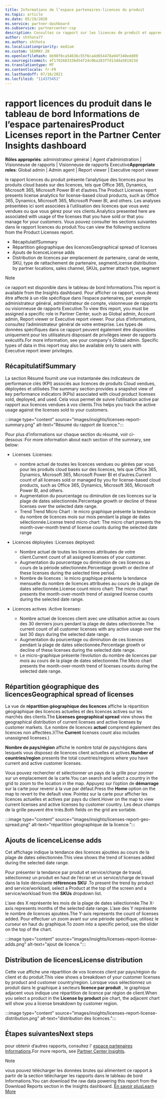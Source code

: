 ```yaml
---
title: Informations de l’espace partenaires-licences du produit
ms.topic: article
ms.date: 05/19/2020
ms.service: partner-dashboard
ms.subservice: partnercenter-csp
description: Consultez ce rapport sur les licences de produit et apprenez à améliorer les produits Cloud sous licence que vous vendez ou gérez pour vos clients.
author: shthota77
ms.author: shthota
ms.localizationpriority: medium
ms.custom: SEOMAY.20
ms.openlocfilehash: bb98f8ca54636c55f6ca4d654478a94f340edd89
ms.sourcegitcommit: 4f1702683336d54f24c0ba283f7d13dda581923d
ms.translationtype: MT
ms.contentlocale: fr-FR
ms.lasthandoff: 07/16/2021
ms.locfileid: "114375451"
---
```

# <a name="product-licenses-report-in-the-partner-center-insights-dashboard"></a><span data-ttu-id="7c1a0-103">rapport licences du produit dans le tableau de bord Informations de l’espace partenaires</span><span class="sxs-lookup"><span data-stu-id="7c1a0-103">Product Licenses report in the Partner Center Insights dashboard</span></span>

<span data-ttu-id="7c1a0-104">**Rôles appropriés**: administrateur général | Agent d’administration | Visionneuse de rapports | Visionneuse de rapports Executive</span><span class="sxs-lookup"><span data-stu-id="7c1a0-104">**Appropriate roles**: Global admin | Admin agent | Report viewer | Executive report viewer</span></span>

<span data-ttu-id="7c1a0-105">le rapport licences du produit présente l’analytique des licences pour les produits cloud basés sur des licences, tels que Office 365, Dynamics, Microsoft 365, Microsoft Power BI et d’autres.</span><span class="sxs-lookup"><span data-stu-id="7c1a0-105">The Product Licenses report presents license analytics for license-based cloud products, such as Office 365, Dynamics, Microsoft 365, Microsoft Power BI, and others.</span></span> <span data-ttu-id="7c1a0-106">Les analyses présentées ici sont associées à l’utilisation des licences que vous avez vendues ou que vous gérez pour vos clients.</span><span class="sxs-lookup"><span data-stu-id="7c1a0-106">Analytics presented here are associated with usage of the licenses that you have sold or that you manage for your customers.</span></span> <span data-ttu-id="7c1a0-107">Vous pouvez consulter les sections suivantes dans le rapport licences du produit.</span><span class="sxs-lookup"><span data-stu-id="7c1a0-107">You can view the following sections from the Product Licenses report.</span></span>

- <span data-ttu-id="7c1a0-108">Récapitulatif</span><span class="sxs-lookup"><span data-stu-id="7c1a0-108">Summary</span></span>
- <span data-ttu-id="7c1a0-109">Répartition géographique des licences</span><span class="sxs-lookup"><span data-stu-id="7c1a0-109">Geographical spread of licenses</span></span>
- <span data-ttu-id="7c1a0-110">Ajouts de licence</span><span class="sxs-lookup"><span data-stu-id="7c1a0-110">License adds</span></span>
- <span data-ttu-id="7c1a0-111">Distribution de licences par emplacement de partenaire, canal de vente, SKU, type de rattachement de partenaire, segment</span><span class="sxs-lookup"><span data-stu-id="7c1a0-111">License distribution by partner locations, sales channel, SKUs, partner attach type, segment</span></span>

 > [!NOTE]
 > <span data-ttu-id="7c1a0-112">ce rapport est disponible dans le tableau de bord Informations.</span><span class="sxs-lookup"><span data-stu-id="7c1a0-112">This report is available from the Insights dashboard.</span></span> <span data-ttu-id="7c1a0-113">Pour afficher ce rapport, vous devez être affecté à un rôle spécifique dans l’espace partenaires, par exemple administrateur général, administrateur de compte, visionneuse de rapports ou visionneuse de rapports Executive.</span><span class="sxs-lookup"><span data-stu-id="7c1a0-113">To view this report, you must be assigned a specific role in Partner Center, such as Global admin, Account admin, Report viewer or Executive report viewer.</span></span> <span data-ttu-id="7c1a0-114">Pour plus d’informations, consultez l’administrateur général de votre entreprise. Les types de données spécifiques dans ce rapport peuvent également être disponibles uniquement pour les utilisateurs disposant de privilèges iewer de rapports exécutifs.</span><span class="sxs-lookup"><span data-stu-id="7c1a0-114">For more information, see your company's Global admin. Specific types of data in this report may also be available only to users with Executive report iewer privileges.</span></span>

## <a name="summary"></a><span data-ttu-id="7c1a0-115">Récapitulatif</span><span class="sxs-lookup"><span data-stu-id="7c1a0-115">Summary</span></span>

<span data-ttu-id="7c1a0-116">La section Résumé fournit une vue instantanée des indicateurs de performance clés (KPI) associés aux licences de produits Cloud vendues, déployées et utilisées.</span><span class="sxs-lookup"><span data-stu-id="7c1a0-116">The summary section provides a snapshot view of key performance indicators (KPIs) associated with cloud product licenses sold, deployed, and used.</span></span> <span data-ttu-id="7c1a0-117">Cela vous permet de suivre l’utilisation active par rapport aux licences vendues à vos clients.</span><span class="sxs-lookup"><span data-stu-id="7c1a0-117">This helps you track the active usage against the licenses sold to your customers.</span></span>

:::image type="content" source="images/insights/licenses-report-summary.png" alt-text="Résumé du rapport de licence.":::

<span data-ttu-id="7c1a0-119">Pour plus d’informations sur chaque section du résumé, voir ci-dessous :</span><span class="sxs-lookup"><span data-stu-id="7c1a0-119">For more information about each section of the summary, see below:</span></span>

- <span data-ttu-id="7c1a0-120">Licenses :</span><span class="sxs-lookup"><span data-stu-id="7c1a0-120">Licenses:</span></span> 
  - <span data-ttu-id="7c1a0-121">nombre actuel de toutes les licences vendues ou gérées par vous pour les produits cloud basés sur des licences, tels que Office 365, Dynamics, Microsoft 365, Microsoft Power BI et d’autres.</span><span class="sxs-lookup"><span data-stu-id="7c1a0-121">Current count of all licenses sold or managed by you for license-based cloud products, such as Office 365, Dynamics, Microsoft 365, Microsoft Power BI, and others.</span></span>
  - <span data-ttu-id="7c1a0-122">Augmentation du pourcentage ou diminution de ces licences sur la plage de dates sélectionnée.</span><span class="sxs-lookup"><span data-stu-id="7c1a0-122">Percentage growth or decline of these licenses over the selected date range.</span></span>
  - <span data-ttu-id="7c1a0-123">Trend Trend Micro Chart : le micro graphique présente la tendance du nombre de licences mois sur mois pendant la plage de dates sélectionnée.</span><span class="sxs-lookup"><span data-stu-id="7c1a0-123">License trend micro chart: The micro chart presents the month-over-month trend of license counts during the selected date range</span></span>

- <span data-ttu-id="7c1a0-124">Licences déployées :</span><span class="sxs-lookup"><span data-stu-id="7c1a0-124">Licenses deployed:</span></span>
  - <span data-ttu-id="7c1a0-125">Nombre actuel de toutes les licences attribuées de votre client.</span><span class="sxs-lookup"><span data-stu-id="7c1a0-125">Current count of all assigned licenses of your customer.</span></span>
  - <span data-ttu-id="7c1a0-126">Augmentation du pourcentage ou diminution de ces licences au cours de la période sélectionnée.</span><span class="sxs-lookup"><span data-stu-id="7c1a0-126">Percentage growth or decline of these licenses during the selected time period.</span></span>
  - <span data-ttu-id="7c1a0-127">Nombre de licences : le micro graphique présente la tendance mensuelle du nombre de licences attribuées au cours de la plage de dates sélectionnée.</span><span class="sxs-lookup"><span data-stu-id="7c1a0-127">License count micro chart: The micro chart presents the month-over-month trend of assigned license counts during the selected date range.</span></span>

- <span data-ttu-id="7c1a0-128">Licences actives :</span><span class="sxs-lookup"><span data-stu-id="7c1a0-128">Active licenses:</span></span> 
  - <span data-ttu-id="7c1a0-129">Nombre actuel de licences client avec une utilisation active au cours des 30 derniers jours pendant la plage de dates sélectionnée.</span><span class="sxs-lookup"><span data-stu-id="7c1a0-129">The current count of all customer licenses with any active usage over the last 30 days during the selected date range.</span></span>
  - <span data-ttu-id="7c1a0-130">Augmentation du pourcentage ou diminution de ces licences pendant la plage de dates sélectionnée.</span><span class="sxs-lookup"><span data-stu-id="7c1a0-130">Percentage growth or decline of these licenses during the selected date range.</span></span>
  - <span data-ttu-id="7c1a0-131">Le micro-graphique présente l’évolution du nombre de licences par mois au cours de la plage de dates sélectionnée.</span><span class="sxs-lookup"><span data-stu-id="7c1a0-131">The Micro chart presents the month-over-month trend of licenses counts during the selected date range.</span></span>

## <a name="geographical-spread-of-licenses"></a><span data-ttu-id="7c1a0-132">Répartition géographique des licences</span><span class="sxs-lookup"><span data-stu-id="7c1a0-132">Geographical spread of licenses</span></span>

<span data-ttu-id="7c1a0-133">La vue de **répartition géographique des licences** affiche la répartition géographique des licences actuelles et des licences actives sur les marchés des clients.</span><span class="sxs-lookup"><span data-stu-id="7c1a0-133">The **Licenses geographical spread** view shows the geographical distribution of current licenses and active licenses by customer markets.</span></span> <span data-ttu-id="7c1a0-134">(Le nombre de licences **actuel** comprend également des licences non affectées.)</span><span class="sxs-lookup"><span data-stu-id="7c1a0-134">(The **Current** licenses count also includes unassigned licenses.)</span></span>

<span data-ttu-id="7c1a0-135">**Nombre de pays/région** affiche le nombre total de pays/régions dans lesquels vous disposez de licences client actuelles et actives.</span><span class="sxs-lookup"><span data-stu-id="7c1a0-135">**Number of countries/region** presents the total countries/regions where you have current and active customer licenses.</span></span>

<span data-ttu-id="7c1a0-136">Vous pouvez rechercher et sélectionner un pays de la grille pour zoomer sur un emplacement de la carte.</span><span class="sxs-lookup"><span data-stu-id="7c1a0-136">You can search and select a country in the grid to zoom to the location in the map.</span></span> <span data-ttu-id="7c1a0-137">Appuyez sur l’option de **démarrage** sur la carte pour revenir à la vue par défaut.</span><span class="sxs-lookup"><span data-stu-id="7c1a0-137">Press the **Home** option on the map to revert to the default view.</span></span> <span data-ttu-id="7c1a0-138">Pointez sur la carte pour afficher les licences actuelles et actives par pays du client.</span><span class="sxs-lookup"><span data-stu-id="7c1a0-138">Hover on the map to view current licenses and active licenses by customer country.</span></span> <span data-ttu-id="7c1a0-139">Les deux champs de la grille peuvent être triés.</span><span class="sxs-lookup"><span data-stu-id="7c1a0-139">Both fields on the grid are sortable.</span></span>

:::image type="content" source="images/insights/licenses-report-geo-spread.png" alt-text="répartition géographique de la licence.":::

## <a name="license-adds"></a><span data-ttu-id="7c1a0-141">Ajouts de licence</span><span class="sxs-lookup"><span data-stu-id="7c1a0-141">License adds</span></span>

<span data-ttu-id="7c1a0-142">Cet affichage indique la tendance des licences ajoutées au cours de la plage de dates sélectionnée.</span><span class="sxs-lookup"><span data-stu-id="7c1a0-142">This view shows the trend of licenses added during the selected date range.</span></span> 

<span data-ttu-id="7c1a0-143">Pour présenter la tendance par produit et service/charge de travail, sélectionnez un produit en haut de l’écran et un service/charge de travail dans la liste déroulante **références SKU** .</span><span class="sxs-lookup"><span data-stu-id="7c1a0-143">To present the trend by product and service/workload, select a Product at the top of the screen and a service/workload from the **SKUs** dropdown list.</span></span>

<span data-ttu-id="7c1a0-144">L’axe des X représente les mois de la plage de dates sélectionnée.</span><span class="sxs-lookup"><span data-stu-id="7c1a0-144">The X-axis represents months of the selected date range.</span></span> <span data-ttu-id="7c1a0-145">L’axe des Y représente le nombre de licences ajoutées.</span><span class="sxs-lookup"><span data-stu-id="7c1a0-145">The Y-axis represents the count of licenses added.</span></span> <span data-ttu-id="7c1a0-146">Pour effectuer un zoom avant sur une période spécifique, utilisez le curseur en haut du graphique.</span><span class="sxs-lookup"><span data-stu-id="7c1a0-146">To zoom into a specific period, use the slider on the top of the chart.</span></span>

:::image type="content" source="images/insights/licenses-report-license-adds.png" alt-text="ajout de licence.":::

## <a name="license-distribution"></a><span data-ttu-id="7c1a0-148">Distribution de licences</span><span class="sxs-lookup"><span data-stu-id="7c1a0-148">License distribution</span></span>

<span data-ttu-id="7c1a0-149">Cette vue affiche une répartition de vos licences client par pays/région du client et du produit.</span><span class="sxs-lookup"><span data-stu-id="7c1a0-149">This view shows a breakdown of your customer licenses by product and customer country/region.</span></span> <span data-ttu-id="7c1a0-150">Lorsque vous sélectionnez un produit dans le graphique à secteurs **licence par produit** , le graphique adjacent vous indique une répartition de licence par région de client.</span><span class="sxs-lookup"><span data-stu-id="7c1a0-150">When you select a product in the **License by product** pie chart, the adjacent chart will show you a license breakdown by customer region.</span></span>

:::image type="content" source="images/insights/licenses-report-license-distribution.png" alt-text="distribution des licences.":::

## <a name="next-steps"></a><span data-ttu-id="7c1a0-152">Étapes suivantes</span><span class="sxs-lookup"><span data-stu-id="7c1a0-152">Next steps</span></span>

<span data-ttu-id="7c1a0-153">pour obtenir d’autres rapports, consultez l' [espace partenaires Informations](partner-center-insights.md).</span><span class="sxs-lookup"><span data-stu-id="7c1a0-153">For more reports, see [Partner Center Insights](partner-center-insights.md).</span></span>

>[!NOTE] 
> <span data-ttu-id="7c1a0-154">vous pouvez télécharger les données brutes qui alimentent ce rapport à partir de la section télécharger les rapports dans le tableau de bord Informations.</span><span class="sxs-lookup"><span data-stu-id="7c1a0-154">You can download the raw data powering this report from the Download Reports section in the Insights dashboard.</span></span> [<span data-ttu-id="7c1a0-155">En savoir plus</span><span class="sxs-lookup"><span data-stu-id="7c1a0-155">Learn More</span></span>](insights-download-reports.md)
